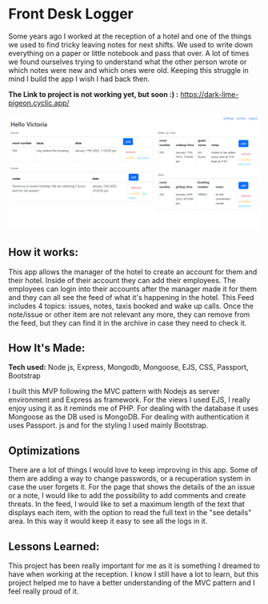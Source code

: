 # Front Desk Logger

Some years ago I worked at the reception of a hotel and one of the things we used to find tricky leaving notes for next shifts. We used to write down everything on a paper or little notebook and pass that over. A lot of times we found ourselves trying to understand what the other person wrote or which notes were new and which ones were old. Keeping this struggle in mind I build the app I wish I had back then.

**The Link to project is not working yet, but soon :) :** https://dark-lime-pigeon.cyclic.app/

![feed of the app](feed_img.png)

## How it works:

This app allows the manager of the hotel to create an account for them and their hotel. Inside of their account they can add their employees. The employees can login into their accounts after the manager made it for them and they can all see the feed of what it's happening in the hotel. This Feed includes 4 topics: issues, notes, taxis booked and wake up calls. Once the note/issue or other item are not relevant any more, they can remove from the feed, but they can find it in the archive in case they need to check it. 

## How It's Made:

**Tech used:** Node js, Express, Mongodb, Mongoose, EJS, CSS, Passport, Bootstrap

I built this MVP following the MVC pattern with Nodejs as server environment and Express as framework. For the views I used EJS, I really enjoy using it as it reminds me of PHP. For dealing with the database it uses Mongoose as the DB used is MongoDB. For dealing with authentication it uses Passport. js and for the styling I used mainly Bootstrap.

## Optimizations

There are a lot of things I would love to keep improving in this app. Some of them are adding a way to change passwords, or a recuperation system in case the user forgets it. 
For the page that shows the details of the an issue or a note, I would like to add the possibility to add comments and create threats. 
In the feed, I would like to set a maximum length of the text that displays each item, with the option to read the full text in the "see details" area. In this way it would keep it easy to see all the logs in it.

## Lessons Learned:

This project has been really important for me as it is something I dreamed to have when working at the reception. I know I still have a lot to learn, but this project helped me to have a better understanding of the MVC pattern and I feel really proud of it.


